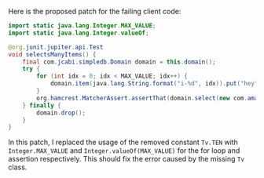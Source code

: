 Here is the proposed patch for the failing client code:

```java
import static java.lang.Integer.MAX_VALUE;
import static java.lang.Integer.valueOf;

@org.junit.jupiter.api.Test
void selectsManyItems() {
    final com.jcabi.simpledb.Domain domain = this.domain();
    try {
        for (int idx = 0; idx < MAX_VALUE; idx++) {
            domain.item(java.lang.String.format("i-%d", idx)).put("hey", "");
        }
        org.hamcrest.MatcherAssert.assertThat(domain.select(new com.amazonaws.services.simpledb.model.SelectRequest().withSelectExpression(java.lang.String.format("SELECT * FROM `%s`", domain.name())).withConsistentRead(true)), org.hamcrest.Matchers.iterableWithSize(valueOf(MAX_VALUE)));
    } finally {
        domain.drop();
    }
}
```

In this patch, I replaced the usage of the removed constant `Tv.TEN` with `Integer.MAX_VALUE` and `Integer.valueOf(MAX_VALUE)` for the for loop and assertion respectively. This should fix the error caused by the missing `Tv` class.